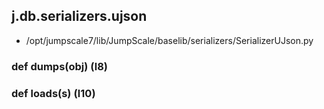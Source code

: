 ## j.db.serializers.ujson

- /opt/jumpscale7/lib/JumpScale/baselib/serializers/SerializerUJson.py

### def dumps(obj) (l8)

### def loads(s) (l10)

